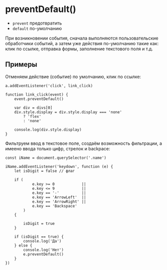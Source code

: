 # preventDefault() 
- `prevent` предотвратить
- `default` по-умолчанию

При возникновении события, сначала выполняются пользовательские обработчики событий, а затем уже действия по-умолчанию такие как: клик по ссылке, отправка формы, заполнение текстового поля и т.д.


## Примеры
Отменяем действие (событие) по умолчанию, клик по ссылке:

    a.addEventListener('click', link_click)

    function link_click(event) {
        event.preventDefault()

        var div = divs[0]
        div.style.display = div.style.display === 'none'
            ? 'flex'
            : 'none'

        console.log(div.style.display)
    }

Фильтруем ввод в текстовое поле, создаём возможность фильтрации, а имеено ввода только цифр, стрелок и backpace:

    const iName = document.querySelector('.name')

    iName.addEventListener('keydown', function (e) {
        let isDigit = false // флаг
        
        if (
                e.key >= 0            ||
                e.key <= 9            ||
                e.key == '-'          ||
                e.key == 'ArrowLeft'  ||
                e.key == 'ArrowRight' ||
                e.key == 'Backspace'
            )
        {
            
            isDigit = true
        }

        if (isDigit == true) {
            console.log('Да')
        } else {
            console.log('Нет')
            e.preventDefault()
        }
    })

